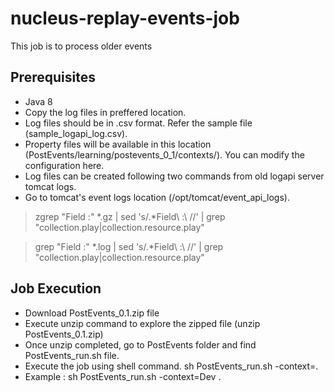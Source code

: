 # nucleus-replay-events-job
This job is to process older events
## Prerequisites

- Java 8
- Copy the log files in preffered location. 
- Log files should be in .csv format. Refer the sample file (sample_logapi_log.csv).
- Property files will be available in this location (PostEvents/learning/postevents_0_1/contexts/). You can modify the configuration here.
- Log files can be created following two commands from old logapi server tomcat logs.
- Go to tomcat's event logs location (/opt/tomcat/event_api_logs).

> zgrep "Field :" *.gz | sed 's/.*Field\ \:\ //' | grep "collection.play\|collection.resource.play" 

> grep "Field :" *.log | sed 's/.*Field\ \:\ //' | grep "collection.play\|collection.resource.play" 

## Job Execution

- Download PostEvents_0.1.zip file
- Execute unzip command to explore the zipped file (unzip PostEvents_0.1.zip)
- Once unzip completed, go to PostEvents folder and find PostEvents_run.sh file.
- Execute the job using shell command. sh PostEvents_run.sh -context=<environment>.
- Example : sh PostEvents_run.sh -context=Dev .
